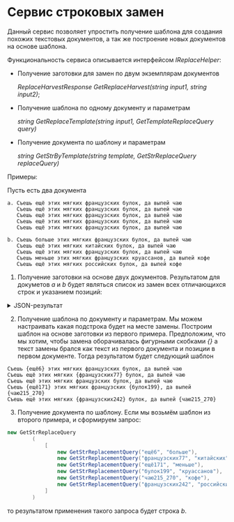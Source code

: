 # Сервис строковых замен

Данный сервис позволяет упростить получение шаблона для создания похожих текстовых документов, а так же построение новых документов на основе шаблона.

Функциональность сервиса описывается интерфейсом _IReplaceHelper_:
- Получение заготовки для замен по двум экземплярам документов

  _ReplaceHarvestResponse GetReplaceHarvest(string input1, string input2)_;

- Получение шаблона по одному документу и параметрам

  _string GetReplaceTemplate(string input1, GetTemplateReplaceQuery query)_

- Получение документа по шаблону и параметрам

  _string GetStrByTemplate(string template, GetStrReplaceQuery replaceQuery)_

Примеры:

Пусть есть два документа

    а. Съешь ещё этих мягких французских булок, да выпей чаю
       Съешь ещё этих мягких французских булок, да выпей чаю
       Съешь ещё этих мягких французских булок, да выпей чаю
       Съешь ещё этих мягких французских булок, да выпей чаю
       Съешь ещё этих мягких французских булок, да выпей чаю   
       
    b. Съешь больше этих мягких французских булок, да выпей чаю
       Съешь ещё этих мягких китайских булок, да выпей чаю
       Съешь ещё этих мягких французских булок, да выпей чаю
       Съешь меньше этих мягких французских круассанов, да выпей кофе
       Съешь ещё этих мягких российских булок, да выпей кофе


1. Получение заготовки на основе двух документов.
   Результатом для докуметов _a_ и _b_ будет являться список из замен всех отличающихся строк и указанием позиций:
<details> 
  <summary>JSON-результат</summary>
	<pre><code class="json">
{
  "Id": "00000000-0000-0000-0000-000000000000",
  "Replacements": [
    {
      "Id": "00000000-0000-0000-0000-000000000000",
      "FirstStr": "ещё",
      "SecondStr": "больше",
      "Positions": [
        {
          "FirstIndex": 6,
          "SecondIndex": 6
        }
      ]
    },
    {
      "Id": "00000000-0000-0000-0000-000000000000",
      "FirstStr": "французских",
      "SecondStr": "китайских",
      "Positions": [
        {
          "FirstIndex": 77,
          "SecondIndex": 80
        }
      ]
    },
    {
      "Id": "00000000-0000-0000-0000-000000000000",
      "FirstStr": "ещё",
      "SecondStr": "меньше",
      "Positions": [
        {
          "FirstIndex": 171,
          "SecondIndex": 172
        }
      ]
    },
    {
      "Id": "00000000-0000-0000-0000-000000000000",
      "FirstStr": "булок",
      "SecondStr": "круассанов",
      "Positions": [
        {
          "FirstIndex": 199,
          "SecondIndex": 203
        }
      ]
    },
    {
      "Id": "00000000-0000-0000-0000-000000000000",
      "FirstStr": "чаю",
      "SecondStr": "кофе",
      "Positions": [
        {
          "FirstIndex": 215,
          "SecondIndex": 224
        },
        {
          "FirstIndex": 270,
          "SecondIndex": 279
        }
      ]
    },
    {
      "Id": "00000000-0000-0000-0000-000000000000",
      "FirstStr": "французских",
      "SecondStr": "российских",
      "Positions": [
        {
          "FirstIndex": 242,
          "SecondIndex": 252
        }
      ]
    }
  ]
}
</code></pre>
</details>

2. Получение шаблона по документу и параметрам.
   Мы можем настраивать какая подстрока будет на месте замены.
   Построим шаблон на основе заготовки из первого примера.
   Предположим, что мы хотим, чтобы замена оборачивалась фигурными скобками _{}_ а текст замены брался как текст из первого документа и позиции в первом документе.
   Тогда результатом будет следующий шаблон

```
Съешь {ещё6} этих мягких французских булок, да выпей чаю
Съешь ещё этих мягких {французских77} булок, да выпей чаю
Съешь ещё этих мягких французских булок, да выпей чаю
Съешь {ещё171} этих мягких французских {булок199}, да выпей {чаю215_270}
Съешь ещё этих мягких {французских242} булок, да выпей {чаю215_270}
```

3. Получение документа по шаблону.
   Если мы возьмём шаблон из второго примера, и сформируем запрос:
```c#
new GetStrReplaceQuery
        (
            [
                new GetStrReplacementQuery("ещё6", "больше"),
                new GetStrReplacementQuery("французских77", "китайских"),
                new GetStrReplacementQuery("ещё171", "меньше"),
                new GetStrReplacementQuery("булок199", "круассанов"),
                new GetStrReplacementQuery("чаю215_270", "кофе"),
                new GetStrReplacementQuery("французских242", "российских")
            ]
        )
```

то результатом применения такого запроса будет строка _b_.
